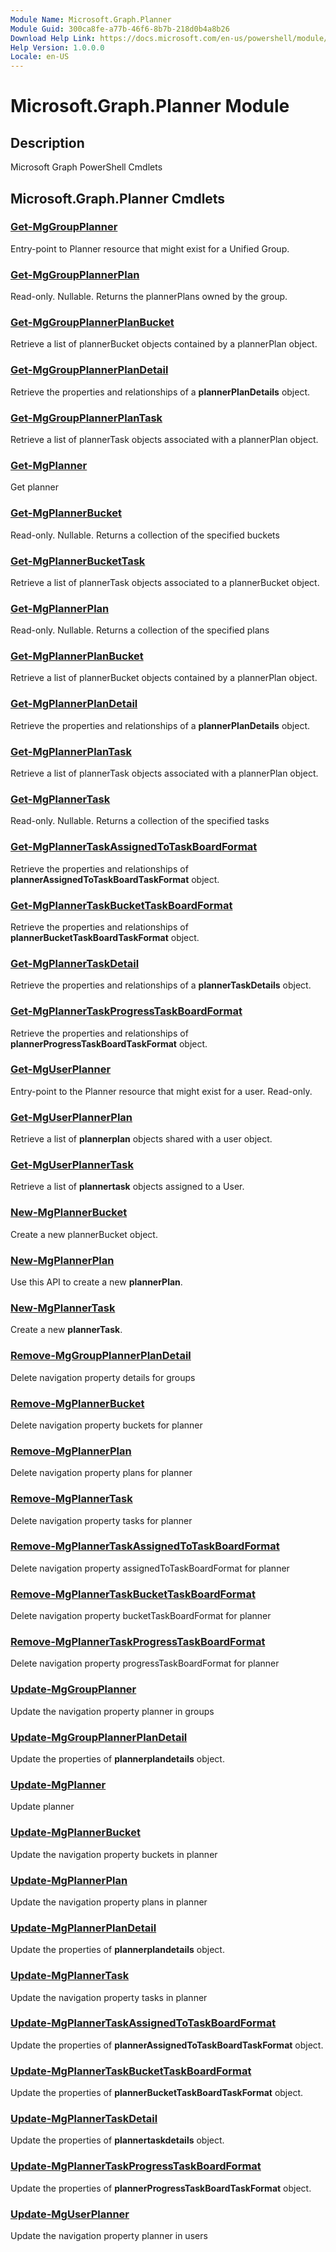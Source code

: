 ```yaml
---
Module Name: Microsoft.Graph.Planner
Module Guid: 300ca8fe-a77b-46f6-8b7b-218d0b4a8b26
Download Help Link: https://docs.microsoft.com/en-us/powershell/module/microsoft.graph.planner
Help Version: 1.0.0.0
Locale: en-US
---
```


# Microsoft.Graph.Planner Module
## Description
Microsoft Graph PowerShell Cmdlets

## Microsoft.Graph.Planner Cmdlets
### [Get-MgGroupPlanner](Get-MgGroupPlanner.md)
Entry-point to Planner resource that might exist for a Unified Group.

### [Get-MgGroupPlannerPlan](Get-MgGroupPlannerPlan.md)
Read-only.
Nullable.
Returns the plannerPlans owned by the group.

### [Get-MgGroupPlannerPlanBucket](Get-MgGroupPlannerPlanBucket.md)
Retrieve a list of plannerBucket objects contained by a plannerPlan object.

### [Get-MgGroupPlannerPlanDetail](Get-MgGroupPlannerPlanDetail.md)
Retrieve the properties and relationships of a **plannerPlanDetails** object.

### [Get-MgGroupPlannerPlanTask](Get-MgGroupPlannerPlanTask.md)
Retrieve a list of plannerTask objects associated with a plannerPlan object.

### [Get-MgPlanner](Get-MgPlanner.md)
Get planner

### [Get-MgPlannerBucket](Get-MgPlannerBucket.md)
Read-only.
Nullable.
Returns a collection of the specified buckets

### [Get-MgPlannerBucketTask](Get-MgPlannerBucketTask.md)
Retrieve a list of plannerTask objects associated to a plannerBucket object.

### [Get-MgPlannerPlan](Get-MgPlannerPlan.md)
Read-only.
Nullable.
Returns a collection of the specified plans

### [Get-MgPlannerPlanBucket](Get-MgPlannerPlanBucket.md)
Retrieve a list of plannerBucket objects contained by a plannerPlan object.

### [Get-MgPlannerPlanDetail](Get-MgPlannerPlanDetail.md)
Retrieve the properties and relationships of a **plannerPlanDetails** object.

### [Get-MgPlannerPlanTask](Get-MgPlannerPlanTask.md)
Retrieve a list of plannerTask objects associated with a plannerPlan object.

### [Get-MgPlannerTask](Get-MgPlannerTask.md)
Read-only.
Nullable.
Returns a collection of the specified tasks

### [Get-MgPlannerTaskAssignedToTaskBoardFormat](Get-MgPlannerTaskAssignedToTaskBoardFormat.md)
Retrieve the properties and relationships of **plannerAssignedToTaskBoardTaskFormat** object.

### [Get-MgPlannerTaskBucketTaskBoardFormat](Get-MgPlannerTaskBucketTaskBoardFormat.md)
Retrieve the properties and relationships of **plannerBucketTaskBoardTaskFormat** object.

### [Get-MgPlannerTaskDetail](Get-MgPlannerTaskDetail.md)
Retrieve the properties and relationships of a **plannerTaskDetails** object.

### [Get-MgPlannerTaskProgressTaskBoardFormat](Get-MgPlannerTaskProgressTaskBoardFormat.md)
Retrieve the properties and relationships of **plannerProgressTaskBoardTaskFormat** object.

### [Get-MgUserPlanner](Get-MgUserPlanner.md)
Entry-point to the Planner resource that might exist for a user.
Read-only.

### [Get-MgUserPlannerPlan](Get-MgUserPlannerPlan.md)
Retrieve a list of **plannerplan** objects shared with a user object.

### [Get-MgUserPlannerTask](Get-MgUserPlannerTask.md)
Retrieve a list of **plannertask** objects assigned to a User.

### [New-MgPlannerBucket](New-MgPlannerBucket.md)
Create a new plannerBucket object.

### [New-MgPlannerPlan](New-MgPlannerPlan.md)
Use this API to create a new **plannerPlan**.

### [New-MgPlannerTask](New-MgPlannerTask.md)
Create a new **plannerTask**.

### [Remove-MgGroupPlannerPlanDetail](Remove-MgGroupPlannerPlanDetail.md)
Delete navigation property details for groups

### [Remove-MgPlannerBucket](Remove-MgPlannerBucket.md)
Delete navigation property buckets for planner

### [Remove-MgPlannerPlan](Remove-MgPlannerPlan.md)
Delete navigation property plans for planner

### [Remove-MgPlannerTask](Remove-MgPlannerTask.md)
Delete navigation property tasks for planner

### [Remove-MgPlannerTaskAssignedToTaskBoardFormat](Remove-MgPlannerTaskAssignedToTaskBoardFormat.md)
Delete navigation property assignedToTaskBoardFormat for planner

### [Remove-MgPlannerTaskBucketTaskBoardFormat](Remove-MgPlannerTaskBucketTaskBoardFormat.md)
Delete navigation property bucketTaskBoardFormat for planner

### [Remove-MgPlannerTaskProgressTaskBoardFormat](Remove-MgPlannerTaskProgressTaskBoardFormat.md)
Delete navigation property progressTaskBoardFormat for planner

### [Update-MgGroupPlanner](Update-MgGroupPlanner.md)
Update the navigation property planner in groups

### [Update-MgGroupPlannerPlanDetail](Update-MgGroupPlannerPlanDetail.md)
Update the properties of **plannerplandetails** object.

### [Update-MgPlanner](Update-MgPlanner.md)
Update planner

### [Update-MgPlannerBucket](Update-MgPlannerBucket.md)
Update the navigation property buckets in planner

### [Update-MgPlannerPlan](Update-MgPlannerPlan.md)
Update the navigation property plans in planner

### [Update-MgPlannerPlanDetail](Update-MgPlannerPlanDetail.md)
Update the properties of **plannerplandetails** object.

### [Update-MgPlannerTask](Update-MgPlannerTask.md)
Update the navigation property tasks in planner

### [Update-MgPlannerTaskAssignedToTaskBoardFormat](Update-MgPlannerTaskAssignedToTaskBoardFormat.md)
Update the properties of **plannerAssignedToTaskBoardTaskFormat** object.

### [Update-MgPlannerTaskBucketTaskBoardFormat](Update-MgPlannerTaskBucketTaskBoardFormat.md)
Update the properties of **plannerBucketTaskBoardTaskFormat** object.

### [Update-MgPlannerTaskDetail](Update-MgPlannerTaskDetail.md)
Update the properties of **plannertaskdetails** object.

### [Update-MgPlannerTaskProgressTaskBoardFormat](Update-MgPlannerTaskProgressTaskBoardFormat.md)
Update the properties of **plannerProgressTaskBoardTaskFormat** object.

### [Update-MgUserPlanner](Update-MgUserPlanner.md)
Update the navigation property planner in users

